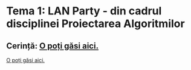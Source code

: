 # Tema 1: LAN Party - din cadrul disciplinei Proiectarea Algoritmilor

## Cerință: [O poți găsi aici.](https://ocw.cs.pub.ro/courses/sda-ab/tema1)
<a href="https://ocw.cs.pub.ro/courses/sda-ab/tema1" target="_blank">O poți găsi aici.</a>
